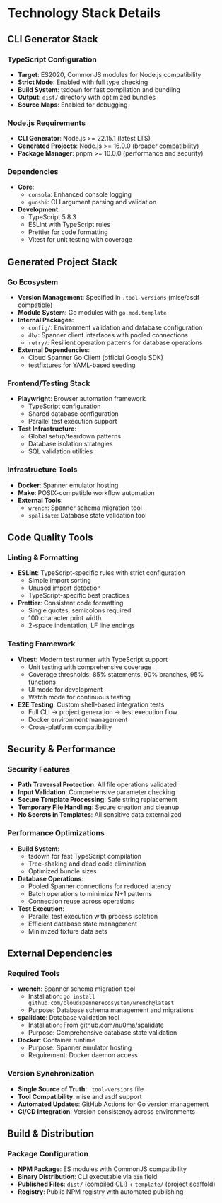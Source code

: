 # Technology Stack Details

## CLI Generator Stack

### TypeScript Configuration
- **Target**: ES2020, CommonJS modules for Node.js compatibility
- **Strict Mode**: Enabled with full type checking
- **Build System**: tsdown for fast compilation and bundling
- **Output**: `dist/` directory with optimized bundles
- **Source Maps**: Enabled for debugging

### Node.js Requirements
- **CLI Generator**: Node.js >= 22.15.1 (latest LTS)
- **Generated Projects**: Node.js >= 16.0.0 (broader compatibility)
- **Package Manager**: pnpm >= 10.0.0 (performance and security)

### Dependencies
- **Core**: 
  - `consola`: Enhanced console logging
  - `gunshi`: CLI argument parsing and validation
- **Development**:
  - TypeScript 5.8.3
  - ESLint with TypeScript rules
  - Prettier for code formatting
  - Vitest for unit testing with coverage

## Generated Project Stack

### Go Ecosystem
- **Version Management**: Specified in `.tool-versions` (mise/asdf compatible)
- **Module System**: Go modules with `go.mod.template`
- **Internal Packages**: 
  - `config/`: Environment validation and database configuration
  - `db/`: Spanner client interfaces with pooled connections
  - `retry/`: Resilient operation patterns for database operations
- **External Dependencies**:
  - Cloud Spanner Go Client (official Google SDK)
  - testfixtures for YAML-based seeding

### Frontend/Testing Stack
- **Playwright**: Browser automation framework
  - TypeScript configuration
  - Shared database configuration
  - Parallel test execution support
- **Test Infrastructure**:
  - Global setup/teardown patterns
  - Database isolation strategies
  - SQL validation utilities

### Infrastructure Tools
- **Docker**: Spanner emulator hosting
- **Make**: POSIX-compatible workflow automation
- **External Tools**:
  - `wrench`: Spanner schema migration tool
  - `spalidate`: Database state validation tool

## Code Quality Tools

### Linting & Formatting
- **ESLint**: TypeScript-specific rules with strict configuration
  - Simple import sorting
  - Unused import detection
  - TypeScript-specific best practices
- **Prettier**: Consistent code formatting
  - Single quotes, semicolons required
  - 100 character print width
  - 2-space indentation, LF line endings

### Testing Framework
- **Vitest**: Modern test runner with TypeScript support
  - Unit testing with comprehensive coverage
  - Coverage thresholds: 85% statements, 90% branches, 95% functions
  - UI mode for development
  - Watch mode for continuous testing
- **E2E Testing**: Custom shell-based integration tests
  - Full CLI → project generation → test execution flow
  - Docker environment management
  - Cross-platform compatibility

## Security & Performance

### Security Features
- **Path Traversal Protection**: All file operations validated
- **Input Validation**: Comprehensive parameter checking
- **Secure Template Processing**: Safe string replacement
- **Temporary File Handling**: Secure creation and cleanup
- **No Secrets in Templates**: All sensitive data externalized

### Performance Optimizations
- **Build System**: 
  - tsdown for fast TypeScript compilation
  - Tree-shaking and dead code elimination
  - Optimized bundle sizes
- **Database Operations**:
  - Pooled Spanner connections for reduced latency
  - Batch operations to minimize N+1 patterns
  - Connection reuse across operations
- **Test Execution**:
  - Parallel test execution with process isolation
  - Efficient database state management
  - Minimized fixture data sets

## External Dependencies

### Required Tools
- **wrench**: Spanner schema migration tool
  - Installation: `go install github.com/cloudspannerecosystem/wrench@latest`
  - Purpose: Database schema management and migrations
- **spalidate**: Database validation tool
  - Installation: From github.com/nu0ma/spalidate
  - Purpose: Comprehensive database state validation
- **Docker**: Container runtime
  - Purpose: Spanner emulator hosting
  - Requirement: Docker daemon access

### Version Synchronization
- **Single Source of Truth**: `.tool-versions` file
- **Tool Compatibility**: mise and asdf support
- **Automated Updates**: GitHub Actions for Go version management
- **CI/CD Integration**: Version consistency across environments

## Build & Distribution

### Package Configuration
- **NPM Package**: ES modules with CommonJS compatibility
- **Binary Distribution**: CLI executable via `bin` field
- **Published Files**: `dist/` (compiled CLI) + `template/` (project scaffold)
- **Registry**: Public NPM registry with automated publishing